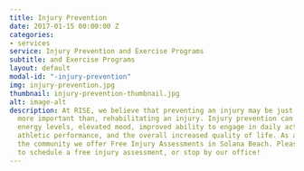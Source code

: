 ```yaml
---
title: Injury Prevention
date: 2017-01-15 00:00:00 Z
categories:
- services
service: Injury Prevention and Exercise Programs
subtitle: and Exercise Programs
layout: default
modal-id: "-injury-prevention"
img: injury-prevention.jpg
thumbnail: injury-prevention-thumbnail.jpg
alt: image-alt
description: At RISE, we believe that preventing an injury may be just as, if not
  more important than, rehabilitating an injury. Injury prevention can lead to improved
  energy levels, elevated mood, improved ability to engage in daily activities, improved
  athletic performance, and the overall increased quality of life. As a service to
  the community we offer Free Injury Assessments in Solana Beach. Please contact us
  to schedule a free injury assessment, or stop by our office!
---
```


